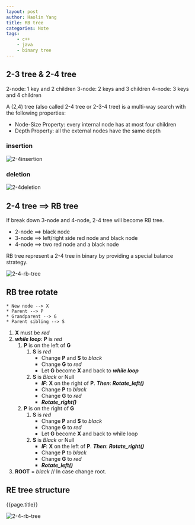 ```yaml
---
layout: post
author: Haolin Yang
title: RB tree
categories: Note
tags:
    - c++
    - java
    - binary tree
---
```


## 2-3 tree & 2-4 tree

2-node: 1 key and 2 children
3-node: 2 keys and 3 children
4-node: 3 keys and 4 children

A (2,4) tree (also called 2-4 tree or 2-3-4 tree) is a multi-way search with the following properties:
* Node-Size Property: every internal node has at most four children
* Depth Property: all the external nodes have the same depth

### insertion

![2-4insertion]({{site.url}}{{site.baseurl}}/public/images/2019-8-17-RB-tree/2-4-insertion.png)

### deletion

![2-4deletion]({{site.url}}{{site.baseurl}}/public/images/2019-8-17-RB-tree/2-4-deletion.png)

## 2-4 tree ==> RB tree 

If break down 3-node and 4-node, 2-4 tree will become RB tree.

* 2-node ==> black node
* 3-node ==> left/right side red node and black node
* 4-node ==> two red node and a black node

RB tree represent a 2-4 tree in binary by providing a special balance strategy.

![2-4-rb-tree]({{site.url}}{{site.baseurl}}/public/images/2019-8-17-RB-tree/2-4-rb-tree.png)

## RB tree rotate
```
* New node --> X
* Parent --> P
* Grandparent --> G
* Parent sibling --> S
```

1. **X** must be *red*
2. ***while loop***: **P** is *red*
    1. **P** is on the left of **G**
        1. **S** is *red*
            * Change **P** and **S** to *black*
            * Change **G** to *red*
            * Let **G** become **X** and back to ***while loop***
        2. **S** is *Black* or Null
            * ***IF***: **X** on the right of **P**. ***Then***: ***Rotate_left()***
            * Change **P** to *black*
            * Change **G** to *red*
            * ***Rotate_right()***
    2. **P** is on the right of **G**
        1. **S** is *red*
            * Change **P** and **S** to *black*
            * Change **G** to *red*
            * Let **G** become **X** and back to while loop
        2. **S** is *Black* or Null
            * ***IF***: **X** on the left of **P**. ***Then***: ***Rotate_right()***
            * Change **P** to *black*
            * Change **G** to *red*
            * ***Rotate_left()***
3. **ROOT** = *black* // In case change root.


## RE tree structure

{{page.title}}

![2-4-rb-tree]({{site.url}}{{site.baseurl}}/public/images/2019-8-17-RB-tree/rbtree-structure.png)



